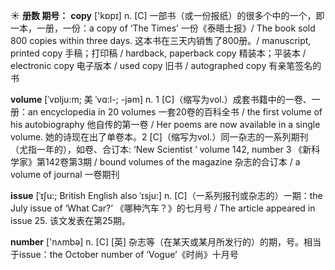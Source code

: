 ☀ <span class="category">**册数 期号：**</span>
<span class="vocabulary">**copy**</span> ['kɒpɪ] 
<span class="definition">n. [C] 一部书（或一份报纸）的很多个中的一个，即一本，一册，一份：</span>a copy of ‘The Times’ 一份《泰晤士报》/ The book sold 800 copies within three days. 这本书在三天内销售了800册。/ manuscript, printed copy 手稿；打印稿 / hardback, paperback copy 精装本；平装本 / electronic copy 电子版本 / used copy 旧书 / autographed copy 有亲笔签名的书
            
<span class="vocabulary">**volume**</span> [ˈvɒlju:m; 美 ˈvɑ:l-; -jəm]
<span class="definition">n. 1 [C]（缩写为vol.）成套书籍中的一卷、一册：</span>an encyclopedia in 20 volumes 一套20卷的百科全书 / the first volume of his autobiography 他自传的第一卷 / Her poems are now available in a single volume. 她的诗现在出了单卷本。<span class="definition">2 [C]（缩写为vol.）同一杂志的一系列期刊（尤指一年的），如卷、合订本: </span>‘New Scientist ’ volume 142, number 3 《新科学家》第142卷第3期 / bound volumes of the magazine 杂志的合订本 / a volume of journal 一卷期刊          

<span class="vocabulary">**issue**</span> [ˈɪʃu:; British English also ˈɪsju:]
<span class="definition">n. [C]（一系列报刊或杂志的）一期：</span>the July issue of ‘What Car?’ 《哪种汽车？》的七月号 / The article appeared in issue 25. 该文发表在第25期。

<span class="vocabulary">**number**</span> ['nʌmbə] 
<span class="definition">n. [C] [英] 杂志等（在某天或某月所发行的）的期，号。相当于issue：</span>the October number of ‘Vogue’《时尚》十月号
